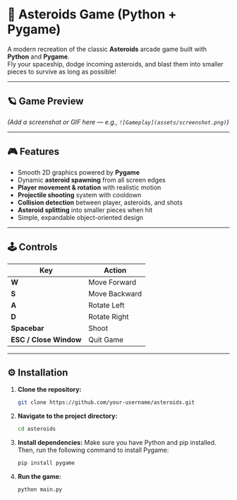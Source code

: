 # 🚀 Asteroids Game (Python + Pygame)

A modern recreation of the classic **Asteroids** arcade game built with **Python** and **Pygame**.  
Fly your spaceship, dodge incoming asteroids, and blast them into smaller pieces to survive as long as possible!

---

## 🪐 Game Preview

*(Add a screenshot or GIF here — e.g., `![Gameplay](assets/screenshot.png)`)*

---

## 🎮 Features

- Smooth 2D graphics powered by **Pygame**  
- Dynamic **asteroid spawning** from all screen edges  
- **Player movement & rotation** with realistic motion  
- **Projectile shooting** system with cooldown  
- **Collision detection** between player, asteroids, and shots  
- **Asteroid splitting** into smaller pieces when hit  
- Simple, expandable object-oriented design  

---

## 🕹️ Controls

| Key | Action |
|-----|---------|
| **W** | Move Forward |
| **S** | Move Backward |
| **A** | Rotate Left |
| **D** | Rotate Right |
| **Spacebar** | Shoot |
| **ESC / Close Window** | Quit Game |

---

## ⚙️ Installation

1.  **Clone the repository:**
    ```bash
    git clone https://github.com/your-username/asteroids.git
    ```
2.  **Navigate to the project directory:**
    ```bash
    cd asteroids
    ```
3.  **Install dependencies:**
    Make sure you have Python and pip installed. Then, run the following command to install Pygame:
    ```bash
    pip install pygame
    ```
4.  **Run the game:**
    ```bash
    python main.py
    ```



